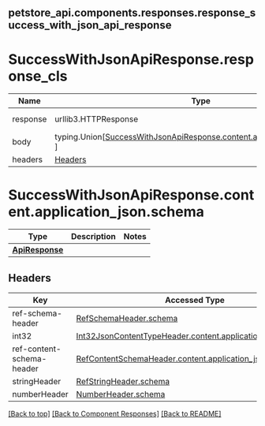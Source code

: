 <a name="top"></a>
## petstore_api.components.responses.response_success_with_json_api_response
# <a id="response_success_with_json_api_responseresponse_cls" >SuccessWithJsonApiResponse.response_cls</a>
Name | Type | Description  | Notes
------------- | ------------- | ------------- | -------------
response | urllib3.HTTPResponse | Raw response |
body | typing.Union[[SuccessWithJsonApiResponse.content.application_json.schema](#response_success_with_json_api_responsecontentapplication_jsonschema), ] |  |
headers | [Headers](#Headers) |  |

# <a id="response_success_with_json_api_responsecontentapplication_jsonschema" >SuccessWithJsonApiResponse.content.application_json.schema</a>
Type | Description  | Notes
------------- | ------------- | -------------
[**ApiResponse**](../../components/schema/api_response.ApiResponse.md) |  | 

## Headers

Key | Accessed Type | Description  | Notes
------------- | ------------- | ------------- | -------------
ref-schema-header | [RefSchemaHeader.schema](../../components/headers/header_ref_schema_header.md#header_ref_schema_headerschema) | | 
int32 | [Int32JsonContentTypeHeader.content.application_json.schema](../../components/headers/header_int32_json_content_type_header.md#header_int32_json_content_type_headercontentapplication_jsonschema) | | 
ref-content-schema-header | [RefContentSchemaHeader.content.application_json.schema](../../components/headers/header_ref_content_schema_header.md#header_ref_content_schema_headercontentapplication_jsonschema) | | 
stringHeader | [RefStringHeader.schema](../../components/headers/header_ref_string_header.md#header_ref_string_headerschema) | | 
numberHeader | [NumberHeader.schema](../../components/headers/header_number_header.md#header_number_headerschema) | | optional

[[Back to top]](#top) [[Back to Component Responses]](../../../README.md#Component-Responses) [[Back to README]](../../../README.md)
